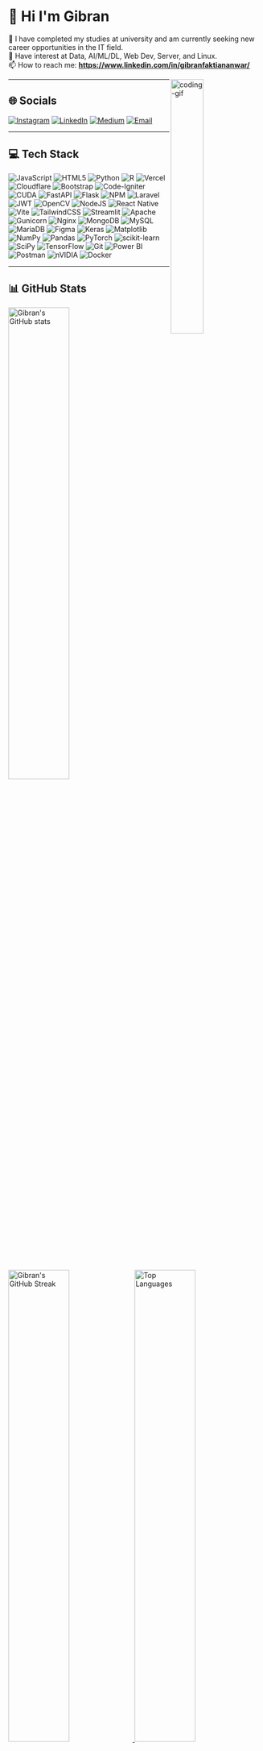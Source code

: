 <!-- Profile README — Gibran Faktian Anwar -->

# 💫 Hi I'm Gibran
🔭 I have completed my studies at university and am currently seeking new career opportunities in the IT field.<br>
🌱 Have interest at Data, AI/ML/DL, Web Dev, Server, and Linux.<br>
📫 How to reach me: **https://www.linkedin.com/in/gibranfaktiananwar/**

<img align="right" width="36%" alt="coding-gif" src="https://media.giphy.com/media/v1.Y2lkPTc5MGI3NjExcWltaThvM3l1dXBhYjBnaG45dnd2eXJqZHRvY2p3b3Zha3pnOGdyeSZlcD12MV9pbnRlcm5hbF9naWZfYnlfaWQmY3Q9Zw/13HgwGsXF0aiGY/giphy.gif"/>

---

## 🌐 Socials
[![Instagram](https://img.shields.io/badge/Instagram-%23E4405F.svg?logo=Instagram&logoColor=white)](https://instagram.com/gibranfktian)
[![LinkedIn](https://img.shields.io/badge/LinkedIn-0A66C2?style=for-the-badge&logo=data:image/svg+xml;base64,PASTE_HERE)](https://www.linkedin.com/in/gibranfaktiananwar)
[![Medium](https://img.shields.io/badge/Medium-12100E?logo=medium&logoColor=white)](https://medium.com/@gfaktian22)
[![Email](https://img.shields.io/badge/Email-D14836?logo=gmail&logoColor=white)](mailto:gibranfaktian99@gmail.com)

---

## 💻 Tech Stack
![JavaScript](https://img.shields.io/badge/javascript-%23323330.svg?style=for-the-badge&logo=javascript&logoColor=%23F7DF1E)
![HTML5](https://img.shields.io/badge/html5-%23E34F26.svg?style=for-the-badge&logo=html5&logoColor=white)
![Python](https://img.shields.io/badge/python-3670A0?style=for-the-badge&logo=python&logoColor=ffdd54)
![R](https://img.shields.io/badge/r-%23276DC3.svg?style=for-the-badge&logo=r&logoColor=white)
![Vercel](https://img.shields.io/badge/vercel-%23000000.svg?style=for-the-badge&logo=vercel&logoColor=white)
![Cloudflare](https://img.shields.io/badge/Cloudflare-F38020?style=for-the-badge&logo=Cloudflare&logoColor=white)
![Bootstrap](https://img.shields.io/badge/bootstrap-%238511FA.svg?style=for-the-badge&logo=bootstrap&logoColor=white)
![Code-Igniter](https://img.shields.io/badge/CodeIgniter-%23EF4223.svg?style=for-the-badge&logo=codeIgniter&logoColor=white)
![CUDA](https://img.shields.io/badge/cuda-000000.svg?style=for-the-badge&logo=nVIDIA&logoColor=green)
![FastAPI](https://img.shields.io/badge/FastAPI-005571?style=for-the-badge&logo=fastapi)
![Flask](https://img.shields.io/badge/flask-%23000.svg?style=for-the-badge&logo=flask&logoColor=white)
![NPM](https://img.shields.io/badge/NPM-%23CB3837.svg?style=for-the-badge&logo=npm&logoColor=white)
![Laravel](https://img.shields.io/badge/laravel-%23FF2D20.svg?style=for-the-badge&logo=laravel&logoColor=white)
![JWT](https://img.shields.io/badge/JWT-black?style=for-the-badge&logo=JSON%20web%20tokens)
![OpenCV](https://img.shields.io/badge/opencv-%23white.svg?style=for-the-badge&logo=opencv&logoColor=white)
![NodeJS](https://img.shields.io/badge/node.js-6DA55F?style=for-the-badge&logo=node.js&logoColor=white)
![React Native](https://img.shields.io/badge/react_native-%2320232a.svg?style=for-the-badge&logo=react&logoColor=%2361DAFB)
![Vite](https://img.shields.io/badge/vite-%23646CFF.svg?style=for-the-badge&logo=vite&logoColor=white)
![TailwindCSS](https://img.shields.io/badge/tailwindcss-%2338B2AC.svg?style=for-the-badge&logo=tailwind-css&logoColor=white)
![Streamlit](https://img.shields.io/badge/Streamlit-%23FE4B4B.svg?style=for-the-badge&logo=streamlit&logoColor=white)
![Apache](https://img.shields.io/badge/apache-%23D42029.svg?style=for-the-badge&logo=apache&logoColor=white)
![Gunicorn](https://img.shields.io/badge/gunicorn-%298729.svg?style=for-the-badge&logo=gunicorn&logoColor=white)
![Nginx](https://img.shields.io/badge/nginx-%23009639.svg?style=for-the-badge&logo=nginx&logoColor=white)
![MongoDB](https://img.shields.io/badge/MongoDB-%234ea94b.svg?style=for-the-badge&logo=mongodb&logoColor=white)
![MySQL](https://img.shields.io/badge/mysql-4479A1.svg?style=for-the-badge&logo=mysql&logoColor=white)
![MariaDB](https://img.shields.io/badge/MariaDB-003545?style=for-the-badge&logo=mariadb&logoColor=white)
![Figma](https://img.shields.io/badge/figma-%23F24E1E.svg?style=for-the-badge&logo=figma&logoColor=white)
![Keras](https://img.shields.io/badge/Keras-%23D00000.svg?style=for-the-badge&logo=Keras&logoColor=white)
![Matplotlib](https://img.shields.io/badge/Matplotlib-%23ffffff.svg?style=for-the-badge&logo=Matplotlib&logoColor=black)
![NumPy](https://img.shields.io/badge/numpy-%23013243.svg?style=for-the-badge&logo=numpy&logoColor=white)
![Pandas](https://img.shields.io/badge/pandas-%23150458.svg?style=for-the-badge&logo=pandas&logoColor=white)
![PyTorch](https://img.shields.io/badge/PyTorch-%23EE4C2C.svg?style=for-the-badge&logo=PyTorch&logoColor=white)
![scikit-learn](https://img.shields.io/badge/scikit--learn-%23F7931E.svg?style=for-the-badge&logo=scikit-learn&logoColor=white)
![SciPy](https://img.shields.io/badge/SciPy-%230C55A5.svg?style=for-the-badge&logo=scipy&logoColor=white)
![TensorFlow](https://img.shields.io/badge/TensorFlow-%23FF6F00.svg?style=for-the-badge&logo=TensorFlow&logoColor=white)
![Git](https://img.shields.io/badge/git-%23F05033.svg?style=for-the-badge&logo=git&logoColor=white)
![Power BI](https://img.shields.io/badge/power_bi-F2C811?style=for-the-badge&logo=powerbi&logoColor=black)
![Postman](https://img.shields.io/badge/Postman-FF6C37?style=for-the-badge&logo=postman&logoColor=white)
![nVIDIA](https://img.shields.io/badge/nVIDIA-%2376B900.svg?style=for-the-badge&logo=nVIDIA&logoColor=white)
![Docker](https://img.shields.io/badge/docker-%230db7ed.svg?style=for-the-badge&logo=docker&logoColor=white)

---

## 📊 GitHub Stats
<div align="left"> <a href="https://github.com/GibranfaktianAnwar"> <img width="49%" src="https://github-readme-stats.vercel.app/api?username=GibranfaktianAnwar&show_icons=true&include_all_commits=true&count_private=true&theme=radical&hide_border=true" alt="Gibran's GitHub stats"> </a> <a href="https://github.com/GibranfaktianAnwar"> <img width="49%" src="https://nirzak-streak-stats.vercel.app?user=GibranfaktianAnwar&theme=radical&hide_border=true&date_format=M%20j%5B,%20Y%5D&ring=ff3068&fire=ff3068&sideNums=ff3068" alt="Gibran's GitHub Streak"> </a> <img width="49%" src="https://github-readme-stats.vercel.app/api/top-langs/?username=GibranfaktianAnwar&layout=compact&langs_count=12&theme=tokyonight&hide_border=true" alt="Top Languages"> </div>

---

## 📘 Featured Projects
<!-- Gunakan kartu "pinned" berikut: ganti 'user' dan 'repo' sesuai repositorimu, lalu hapus komentar -->
<!--
<p align="left">
  <a href="https://github.com/GibranfaktianAnwar/NamaRepo1">
    <img width="25%" src="https://denvercoder1-github-readme-stats.vercel.app/api/pin/?username=GibranfaktianAnwar&repo=NamaRepo1&hide_border=true&bg_color=1F222E&title_color=F85D7F&icon_color=F8D866&theme=react&show_icons=false" />
  </a>
  <a href="https://github.com/GibranfaktianAnwar/NamaRepo2">
    <img width="25%" src="https://denvercoder1-github-readme-stats.vercel.app/api/pin/?username=GibranfaktianAnwar&repo=NamaRepo2&hide_border=true&bg_color=1F222E&title_color=F85D7F&icon_color=F8D866&theme=react&show_icons=false" />
  </a>
</p>
-->

<p align="left">
  <a href="https://github.com/GibranfaktianAnwar?tab=repositories">
    <img alt="All Repositories" title="All Repositories" src="https://custom-icon-badges.herokuapp.com/badge/-All%20Repos-2962FF?style=for-the-badge&logoColor=white&logo=repo"/>
  </a>
</p>

<!-- Optional: Profile views badge -->
<!-- <img src="https://komarev.com/ghpvc/?username=GibranfaktianAnwar&style=flat-square&color=blue" alt="Profile views" /> -->
